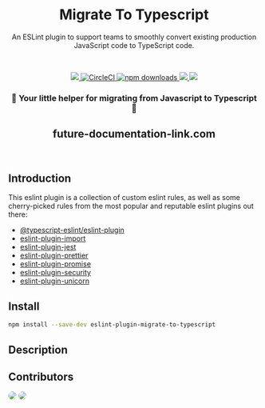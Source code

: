<h1 align="center">Migrate To Typescript</h1>

<p align="center">An ESLint plugin to support teams to smoothly convert existing production JavaScript code to TypeScript code.</p>

<br/>

 <p align="center">
  <a href="https://www.npmjs.com/package/eslint-plugin-migrate-to-typescript" target="_blank">
    <img src="https://img.shields.io/npm/v/eslint-plugin-migrate-to-typescript">
  </a>
  <a href="https://app.circleci.com/pipelines/github/uniqorg/eslint-plugin-migrate-to-typescript?branch=main" target="_blank">
    <img src="https://img.shields.io/circleci/build/github/uniqorg/eslint-plugin-migrate-to-typescript/main" alt="CircleCI" />
  </a>
  <a href="https://www.npmjs.com/package/eslint-plugin-migrate-to-typescript" target="_blank">
    <img src="https://img.shields.io/npm/dm/eslint-plugin-migrate-to-typescript" alt="npm downloads" />
  </a>
  <a href="#" target="_blank">
    <img src="https://img.shields.io/codecov/c/github/x/x">
  </a>
    <a href="https://github.com/facebook/jest" target="_blank">
    <img src="https://img.shields.io/badge/tested_with-jest-99424f.svg">
  </a>
 </p>


 <h3 align="center">💫 Your little helper for migrating from Javascript to Typescript 💫</h3>

 <h2 align="center"><a>future-documentation-link.com</a></h2>


<br/>



## Introduction
This eslint plugin is a collection of custom eslint rules, as well as some cherry-picked rules from the most popular and reputable eslint plugins out there:

 - [@typescript-eslint/eslint-plugin](https://github.com/typescript-eslint/typescript-eslint)
 - [eslint-plugin-import](https://github.com/import-js/eslint-plugin-import)
 - [eslint-plugin-jest](https://github.com/jest-community/eslint-plugin-jest)
 - [eslint-plugin-prettier](https://github.com/prettier/eslint-plugin-prettier)
 - [eslint-plugin-promise](https://github.com/xjamundx/eslint-plugin-promise)
 - [eslint-plugin-security](https://github.com/nodesecurity/eslint-plugin-security)
 - [eslint-plugin-unicorn](https://github.com/sindresorhus/eslint-plugin-unicorn)


## Install

```sh
npm install --save-dev eslint-plugin-migrate-to-typescript
```


## Description



## Contributors

<a href="https://github.com/unicop" target="_blank"><img style="border-radius: 50%" src="https://avatars.githubusercontent.com/u/22051969?s=30&v=4"></a>
<a href="https://github.com/neriyarden" target="_blank"><img style="border-radius: 50%" src="https://avatars.githubusercontent.com/u/62503534?s=30&v=4"></a>
